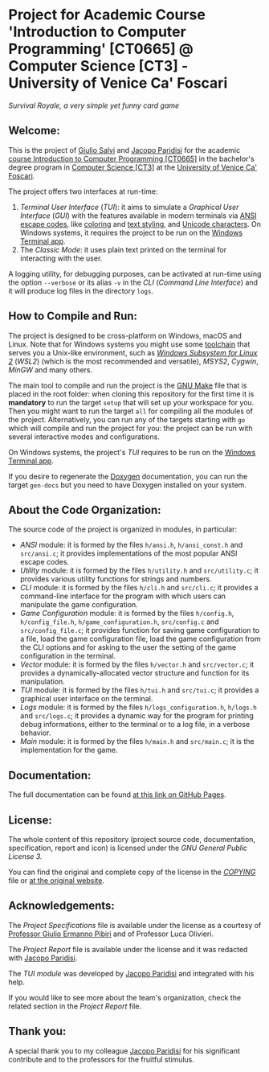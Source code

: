 # Project for Academic Course 'Introduction to Computer Programming' [CT0665] @ Computer Science [CT3] - University of Venice Ca' Foscari

*Survival Royale, a very simple yet funny card game*

## Welcome:

This is the project of [Giulio Salvi](https://github.com/GiulioSalvi) and [Jacopo Paridisi](https://github.com/jajo-coder) for the academic [course Introduction to Computer Programming [CT0665]](https://www.unive.it/data/course/521402) in the bachelor's degree program in [Computer Science [CT3]](https://www.unive.it/web/en/12090/home) at the [University of Venice Ca&#39; Foscari](https://unive.it).

The project offers two interfaces at run-time:

1. *Terminal User Interface* (*TUI*): it aims to simulate a *Graphical User Interface* (*GUI*) with the features available in modern terminals via [ANSI escape codes](https://en.wikipedia.org/wiki/ANSI_escape_code), like [coloring](https://en.wikipedia.org/wiki/ANSI_escape_code#Colors) and [text styling](https://en.wikipedia.org/wiki/ANSI_escape_code#Select_Graphic_Rendition_parameters), and [Unicode characters](https://en.wikipedia.org/wiki/Unicode). On Windows systems, it requires the project to be run on the [Windows Terminal app](https://apps.microsoft.com/detail/9n0dx20hk701).
2. The *Classic Mode*: it uses plain text printed on the terminal for interacting with the user.

A logging utility, for debugging purposes, can be activated at run-time using the option `--verbose` or its alias `-v` in the *CLI* (*Command Line Interface*) and it will produce log files in the directory `logs`.

## How to Compile and Run:

The project is designed to be cross-platform on Windows, macOS and Linux. Note that for Windows systems you might use some [toolchain](https://en.wikipedia.org/wiki/Toolchain) that serves you a Unix-like environment, such as *[Windows Subsystem for Linux 2](https://en.wikipedia.org/wiki/Windows_Subsystem_for_Linux)* (*WSL2*) (which is the most recommended and versatile), *MSYS2*, *Cygwin*, *MinGW* and many others.

The main tool to compile and run the project is the [GNU Make](https://en.wikipedia.org/wiki/Make_(software)) file that is placed in the root folder: when cloning this repository for the first time it is **mandatory** to run the target `setup` that will set up your workspace for you. Then you might want to run the target `all` for compiling all the modules of the project. Alternatively, you can run any of the targets starting with `go` which will compile and run the project for you: the project can be run with several interactive modes and configurations.

On Windows systems, the project's *TUI* requires to be run on the [Windows Terminal app](https://apps.microsoft.com/detail/9n0dx20hk701).

If you desire to regenerate the [Doxygen](https://en.wikipedia.org/wiki/Doxygen) documentation, you can run the target `gen-docs` but you need to have Doxygen installed on your system.

## About the Code Organization:

The source code of the project is organized in modules, in particular:

* *ANSI* module: it is formed by the files `h/ansi.h`, `h/ansi_const.h` and `src/ansi.c`; it provides implementations of the most popular ANSI escape codes.
* *Utility* module: it is formed by the files `h/utility.h` and `src/utility.c`; it provides various utility functions for strings and numbers.
* *CLI* module: it is formed by the files `h/cli.h` and `src/cli.c`; it provides a command-line interface for the program with which users can manipulate the game configuration.
* *Game Configuration* module: it is formed by the files `h/config.h`, `h/config_file.h`, `h/game_configuration.h`, `src/config.c` and `src/config_file.c`; it provides function for saving game configuration to a file, load the game configuration file, load the game configuration from the CLI options and for asking to the user the setting of the game configuration in the terminal.
* *Vector* module: it is formed by the files `h/vector.h` and `src/vector.c`; it provides a dynamically-allocated vector structure and function for its manipulation.
* *TUI* module: it is formed by the files `h/tui.h` and `src/tui.c`; it provides a graphical user interface on the terminal.
* *Logs* module: it is formed by the files `h/logs_configuration.h`, `h/logs.h` and `src/logs.c`; it provides a dynamic way for the program for printing debug informations, either to the terminal or to a log file, in a verbose behavior.
* *Main* module: it is formed by the files `h/main.h` and `src/main.c`; it is the implementation for the game.

## Documentation:

The full documentation can be found [at this link on GitHub Pages](https://giuliosalvi.github.io/SurvivalRoyale).

## License:

The whole content of this repository (project source code, documentation, specification, report and icon) is licensed under the *GNU General Public License 3.*

You can find the original and complete copy of the license in the *[COPYING](COPYING)* file or [at the original website](https://www.gnu.org/licenses/).

## Acknowledgements:

The *Project Specifications* file is available under the license as a courtesy of [Professor Giulio Ermanno Pibiri](https://github.com/jermp) and of Professor Luca Olivieri.

The *Project Report* file is available under the license and it was redacted with [Jacopo Paridisi](https://github.com/jajo-coder).

The *TUI module* was developed by [Jacopo Paridisi](https://github.com/jajo-coder) and integrated with his help.

If you would like to see more about the team's organization, check the related section in the *Project Report* file.

## Thank you:

A special thank you to my colleague [Jacopo Paridisi](https://github.com/jajo-coder) for his significant contribute and to the professors for the fruitful stimulus.
